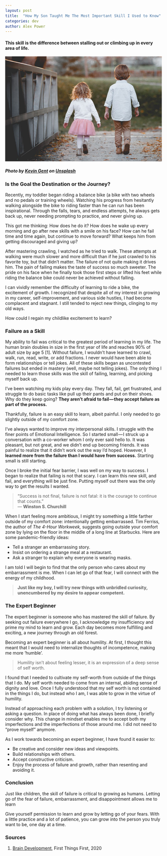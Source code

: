 ```yaml
---
layout: post
title:  "How My Son Taught Me The Most Important Skill I Used to Know"
categories: dev
author: Alex Power
---
```


#### This skill is the difference between stalling out or climbing up in every area of life.

![](/assets/not%20my%20son.jpg)

##### Photo by [Kevin Gent](https://unsplash.com/@kevinbgent?utm_source=medium&utm_medium=referral) on [Unsplash](https://unsplash.com?utm_source=medium&utm_medium=referral)

### Is the Goal the Destination or the Journey?

Recently, my toddler began riding a balance bike (a bike with two wheels and no pedals or training wheels). Watching his progress from hesitantly walking alongside the bike to riding faster than he can run has been inspirational. Through the falls, tears, and endless attempts, he always gets back up, never needing prompting to practice, and never giving up.

This got me thinking: How does he do it? How does he wake up every morning and go after new skills with a smile on his face? How can he fail time and time again, but continue to move forward? What keeps him from getting discouraged and giving up?

After mastering crawling, I watched as he tried to walk. These attempts at walking were much slower and more difficult than if he just crawled to his favorite toy, but that didn’t matter. The failure of not quite making it drives him. The pain of failing makes the taste of success so much sweeter. The pride on his face when he finally took those first steps or lifted his feet while riding the balance bike could never be achieved without falling.

I can vividly remember the difficulty of learning to ride a bike, the excitement of growth. I recognized that despite all of my interest in growing in my career, self-improvement, and various side hustles, I had become complacent and stagnant. I still tended to reject new things, clinging to my old ways.

How could I regain my childlike excitement to learn?

### Failure as a Skill

My ability to fail was critical to the greatest period of learning in my life. The human brain doubles in size in the first year of life and reaches 90% of adult size by age 5 [1]. Without failure, I wouldn’t have learned to crawl, walk, run, read, write, or add fractions. I never would have been able to form relationships or tell jokes. All of these skills began as uncontested failures but ended in mastery (well, maybe not telling jokes). The only thing I needed to learn those skills was the skill of failing, learning, and picking myself back up.

I’ve been watching my kids play every day. They fall, fail, get frustrated, and struggle to do basic tasks like pull up their pants and put on their shoes. Why do they keep going? **They aren’t afraid to fail — they accept failure as part of the process.**

Thankfully, failure is an easy skill to learn, albeit painful. I only needed to go slightly outside of my comfort zone.

I’ve always wanted to improve my interpersonal skills. I struggle with the finer points of Emotional Intelligence. So I started small — I struck up a conversation with a co-worker whom I only ever said hello to. It was pleasant, but not great, and we didn’t end up becoming friends. It was painful to realize that it didn’t work out the way I’d hoped. However, **I learned more from the failure than I would have from success.** Starting small is still starting.

Once I broke the initial fear barrier, I was well on my way to success. I began to realize that failing is not that scary. I can learn this new skill, and fail, and everything will be just fine. Putting myself out there was the only way to get the results I wanted.

> “Success is not final, failure is not fatal: it is the courage to continue that counts.”  
> ― **Winston S. Churchill**

When I start feeling more ambitious, I might try something a little farther outside of my comfort zone: intentionally getting embarrassed. Tim Ferriss, the author of _The 4-Hour Workweek,_ suggests going outside your comfort zone by lying on the floor in the middle of a long line at Starbucks. Here are some pandemic-friendly ideas:

-   Tell a stranger an embarrassing story.
-   Insist on ordering a strange meal at a restaurant.
-   Ask a stranger to explain why everyone is wearing masks.

I am told I will begin to find that the only person who cares about my embarrassment is me. When I can let go of that fear, I will connect with the energy of my childhood.

> **Just like my boy, I will try new things with unbridled curiosity, unencumbered by my desire to appear competent.**

### The Expert Beginner

The expert beginner is someone who has mastered the skill of failure. By seeking out failure everywhere I go, I acknowledge my insufficiency and prime my mind to learn and grow. Each day becomes more fulfilling and exciting, a new journey through an old forest.

Becoming an expert beginner is all about humility. At first, I thought this meant that I would need to internalize thoughts of incompetence, making me more ‘humble’.

> Humility isn’t about feeling lesser, it is an expression of a deep sense of self worth.

I found that I needed to cultivate my self-worth from outside of the things that I do. My self worth needed to come from an internal, abiding sense of dignity and love. Once I fully understood that my self worth is not contained in the things I do, but instead who I am, I was able to grow in the virtue of humility.

Instead of approaching each problem with a solution, I try listening or asking a question. In place of doing what has always been done, I briefly consider why. This change in mindset enables me to accept both my imperfections and the imperfections of those around me. I did not need to “prove myself” anymore.

As I work towards becoming an expert beginner, I have found it easier to:

-   Be creative and consider new ideas and viewpoints.
-   Build relationships with others.
-   Accept constructive criticism.
-   Enjoy the process of failure and growth, rather than resenting and avoiding it.

### Conclusion

Just like children, the skill of failure is critical to growing as humans. Letting go of the fear of failure, embarrassment, and disappointment allows me to learn

Give yourself permission to learn and grow by letting go of your fears. With a little practice and a lot of patience, you can grow into the person you truly want to be, one day at a time.

### Sources

1.  [Brain Development](https://www.firstthingsfirst.org/early-childhood-matters/brain-development/), First Things First, 2020